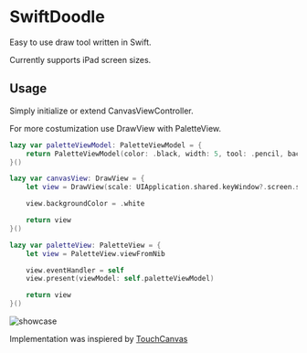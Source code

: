 # SwiftDoodle
Easy to use draw tool written in Swift.

Currently supports iPad screen sizes.

## Usage

Simply initialize or extend CanvasViewController.

For more costumization use DrawView with PaletteView.

```Swift
lazy var paletteViewModel: PaletteViewModel = {
    return PaletteViewModel(color: .black, width: 5, tool: .pencil, backgroundColor: self.view.backgroundColor ?? .white)
}()

lazy var canvasView: DrawView = {
    let view = DrawView(scale: UIApplication.shared.keyWindow?.screen.scale ?? 2, paletteViewModel: paletteViewModel)

    view.backgroundColor = .white

    return view
}()

lazy var paletteView: PaletteView = {
    let view = PaletteView.viewFromNib

    view.eventHandler = self
    view.present(viewModel: self.paletteViewModel)

    return view
}()
```

![showcase](https://i.imgur.com/BcDXlbN.png)

Implementation was inspiered by [TouchCanvas](https://developer.apple.com/library/content/samplecode/TouchCanvas/Introduction/Intro.html#//apple_ref/doc/uid/TP40016561-Intro-DontLinkElementID_2)
